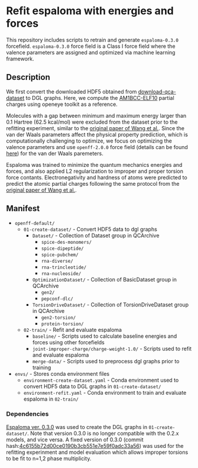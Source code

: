 # Refit espaloma with energies and forces
This repository includes scripts to retrain and generate `espaloma-0.3.0` forcefield.
`espaloma-0.3.0` force field is a Class I force field where the valence parameters are assigned and optimized via machine learning framework.


## Description
We first convert the downloaded HDF5 obtained from [download-qca-dataset](https://github.com/choderalab/download-qca-datasets) to DGL graphs.
Here, we compute the [AM1BCC-ELF10](https://docs.eyesopen.com/toolkits/python/quacpactk/molchargetheory.html) partial charges using openeye toolkit as a reference.

Molecules with a gap between minimum and maximum energy larger than 0.1 Hartree (62.5 kcal/mol) were excluded from the dataset prior to the refitting experiment, 
similar to the [original paper of Wang et al.](https://pubs.rsc.org/en/content/articlehtml/2022/sc/d2sc02739a). 
Since the van der Waals parameters affect the physical property prediction, which is computationally challenging to optimize, 
we focus on optimizing the valence parameters and use `openff-2.0.0` force field 
(details can be found [here](https://github.com/openforcefield/openff-forcefields)) for the van der Waals paremeters.

Espaloma was trained to minimize the quantum mechanics energies and forces, and also applied L2 regularization to improper and proper torsion force contants. 
Electronegativity and hardness of atoms were predicted to predict the atomic partial charges following the same protocol from the 
[original paper of Wang et al.](https://pubs.rsc.org/en/content/articlehtml/2022/sc/d2sc02739a). 


## Manifest
- `openff-default/`
    - `01-create-dataset/` - Convert HDF5 data to dgl graphs
        - `Dataset/` - Collection of Dataset group in QCArchive
            - `spice-des-monomers/`
            - `spice-dipeptide/`
            - `spice-pubchem/`
            - `rna-diverse/`
            - `rna-trincleotide/`
            - `rna-nucleoside/`
        - `OptimizationDataset/` - Collection of BasicDataset group in QCArchive
            - `gen2/`
            - `pepconf-dlc/`
        - `TorsionDriveDataset/` - Collection of TorsionDriveDataset group in QCArchive
            - `gen2-torsion/`
            - `protein-torsion/`
    - `02-train/` - Refit and evaluate espaloma
        - `baseline/` - Scripts used to calculate baseline energies and forces using other forcefields
        - `joint-improper-charge/charge-weight-1.0/` - Scripts used to refit and evaluate espaloma
        - `merge-data/` - Scripts used to preprocess dgl graphs prior to training
- `envs/` - Stores conda environment files
    - `environment-create-dataset.yaml` - Conda environment used to convert HDF5 data to DGL graphs in `01-create-dataset/`
    - `environment-refit.yaml` - Conda environment to train and evaluate espaloma in `02-train/`

### Dependencies
[Espaloma ver. 0.3.0](https://github.com/choderalab/espaloma/tree/0.3.0) was used to create the DGL graphs in `01-create-dataset/`.
Note that version 0.3.0 is no longer compatible with the 0.2.x models, and vice versa.
A fixed version of 0.3.0 (commit hash:[4c6155b72d00ce0190b3cb551e7e59f0adc33a56](https://github.com/choderalab/espaloma/tree/4c6155b72d00ce0190b3cb551e7e59f0adc33a56)) 
was used for the refitting experinment and model evaluation which allows improper torsions to be fit to n=1,2 phase multiplicity.
